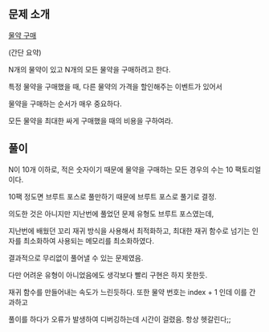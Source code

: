 ## 문제 소개

[물약 구매](https://www.acmicpc.net/problem/24954)

(간단 요약)

N개의 물약이 있고 N개의 모든 물약을 구매하려고 한다.

특정 물약을 구매했을 때, 다른 물약의 가격을 할인해주는 이벤트가 있어서

물약을 구매하는 순서가 매우 중요하다.

모든 물약을 최대한 싸게 구매했을 때의 비용을 구하여라.

## 풀이

N이 10개 이하로, 적은 숫자이기 때문에 물약을 구매하는 모든 경우의 수는 10 팩토리얼이다.

10팩 정도면 브루트 포스로 풀만하기 때문에 브루트 포스로 풀기로 결정.

의도한 것은 아니지만 지난번에 풀었던 문제 유형도 브루트 포스였는데,

지난번에 배웠던 꼬리 재귀 방식을 사용해서 최적화하고, 최대한 재귀 함수로 넘기는 인자를 최소화하여 사용되는 메모리를 최소화하였다.

결과적으로 무리없이 풀어낼 수 있는 문제였음.

다만 어려운 유형이 아니었음에도 생각보다 빨리 구현은 하지 못한듯.

재귀 함수를 만들어내는 속도가 느린듯하다. 또한 물약 번호는 index + 1 인데 이를 간과하고

풀이를 하다가 오류가 발생하여 디버깅하는데 시간이 걸렸음. 항상 헷갈린다;;
